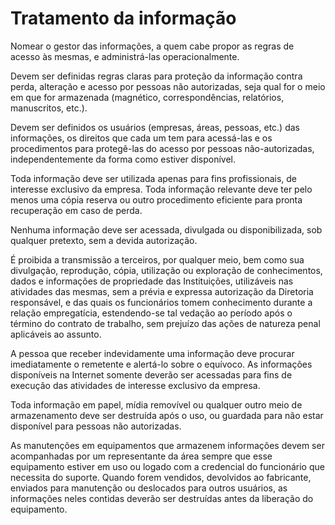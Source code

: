 # Tratamento da informação

Nomear o gestor das informações, a quem cabe propor as regras de acesso às mesmas, e administrá-las operacionalmente.

Devem ser definidas regras claras para proteção da informação contra perda, alteração e acesso por pessoas não autorizadas, seja qual for o meio em que for armazenada (magnético, correspondências, relatórios, manuscritos, etc.).

Devem ser definidos os usuários (empresas, áreas, pessoas, etc.) das informações, os direitos que cada um tem para acessá-las e os procedimentos para protegê-las do acesso por pessoas não-autorizadas, independentemente da forma como estiver disponível.

Toda informação deve ser utilizada apenas para fins profissionais, de interesse exclusivo da empresa. Toda informação relevante deve ter pelo menos uma cópia reserva ou outro procedimento eficiente para pronta recuperação em caso de perda.

Nenhuma informação deve ser acessada, divulgada ou disponibilizada, sob qualquer pretexto, sem a devida autorização.

É proibida a transmissão a terceiros, por qualquer meio, bem como sua divulgação, reprodução, cópia, utilização ou exploração de conhecimentos, dados e informações de propriedade das Instituições, utilizáveis nas atividades das mesmas, sem a prévia e expressa autorização da Diretoria responsável, e das quais os funcionários tomem conhecimento durante a relação empregatícia, estendendo-se tal vedação ao período após o término do contrato de trabalho, sem prejuízo das ações de natureza penal aplicáveis ao assunto.

A pessoa que receber indevidamente uma informação deve procurar imediatamente o remetente e alertá-lo sobre o equívoco. As informações disponíveis na Internet somente deverão ser acessadas para fins de execução das atividades de interesse exclusivo da empresa.

Toda informação em papel, mídia removível ou qualquer outro meio de armazenamento deve ser destruída após o uso, ou guardada para não estar disponível para pessoas não autorizadas.

As manutenções em equipamentos que armazenem informações devem ser acompanhadas por um representante da área sempre que esse equipamento estiver em uso ou logado com a credencial do funcionário que necessita do suporte. Quando forem vendidos, devolvidos ao fabricante, enviados para manutenção ou deslocados para outros usuários, as informações neles contidas deverão ser destruídas antes da liberação do equipamento.